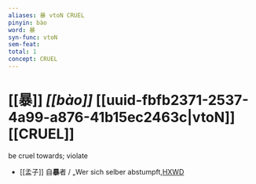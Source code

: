 ```yaml
---
aliases: 暴 vtoN CRUEL
pinyin: bào
word: 暴
syn-func: vtoN
sem-feat: 
total: 1
concept: CRUEL 
---
```

# [[暴]] *[[bào]]*  [[uuid-fbfb2371-2537-4a99-a876-41b15ec2463c|vtoN]] [[CRUEL]]
be cruel towards; violate
 - [[孟子]] 自**暴**者 / „Wer sich selber abstumpft,[HXWD](https://hxwd.org/textview.html?location=KR1h0001_tls_007-10a.3)